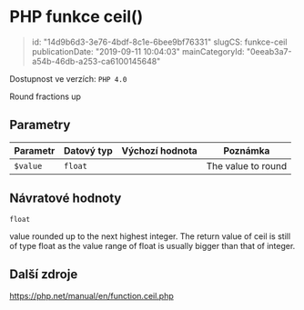 PHP funkce ceil()
=================

> id: "14d9b6d3-3e76-4bdf-8c1e-6bee9bf76331"
> slugCS: funkce-ceil
> publicationDate: "2019-09-11 10:04:03"
> mainCategoryId: "0eeab3a7-a54b-46db-a253-ca6100145648"

Dostupnost ve verzích: `PHP 4.0`

Round fractions up


Parametry
--------------

| Parametr | Datový typ | Výchozí hodnota | Poznámka |
|-----|-----|-----|-----|
| `$value` | `float` |  | The value to round |


Návratové hodnoty
----------------

`float`

value rounded up to the next highest
integer.
The return value of ceil is still of type
float as the value range of float is
usually bigger than that of integer.

Další zdroje
------------

https://php.net/manual/en/function.ceil.php
